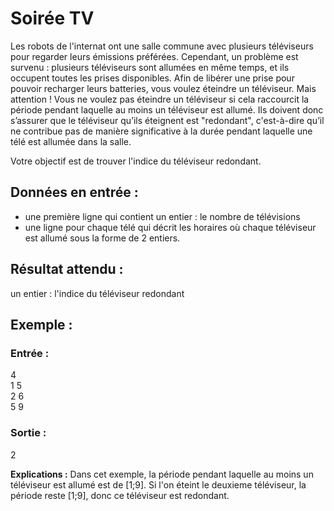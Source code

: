 # Soirée TV

Les robots de l'internat ont une salle commune avec plusieurs téléviseurs pour regarder leurs émissions préférées. Cependant, un problème est survenu : plusieurs téléviseurs sont allumées en même temps, et ils occupent toutes les prises disponibles. Afin de libérer une prise pour pouvoir recharger leurs batteries, vous voulez éteindre un téléviseur. Mais attention ! Vous ne voulez pas éteindre un téléviseur si cela raccourcit la période pendant laquelle au moins un téléviseur est allumé. Ils doivent donc s’assurer que le téléviseur qu’ils éteignent est "redondant", c'est-à-dire qu’il ne contribue pas de manière significative à la durée pendant laquelle une télé est allumée dans la salle.

Votre objectif est de trouver l'indice du téléviseur redondant.

## Données en entrée :

* une première ligne qui contient un entier : le nombre de télévisions
* une ligne pour chaque télé qui décrit les horaires où chaque téléviseur est allumé sous la forme de 2 entiers.

## Résultat attendu :

un entier : l'indice du téléviseur redondant

## Exemple :

### Entrée :

4  
1 5  
2 6  
5 9  

### Sortie :

2

**Explications :** Dans cet exemple, la période pendant laquelle au moins un téléviseur est allumé est de [1;9]. Si l'on éteint le deuxieme téléviseur, la période reste [1;9], donc ce téléviseur est redondant.